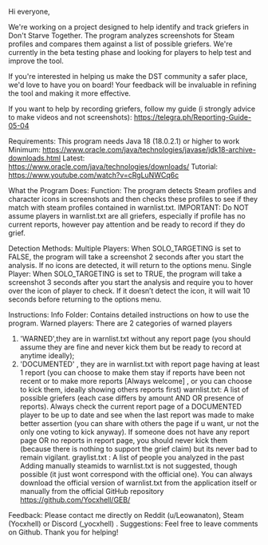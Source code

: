 Hi everyone,

We're working on a project designed to help identify and track griefers in Don't Starve Together. The program analyzes screenshots for Steam profiles and compares them against a list of possible griefers. We're currently in the beta testing phase and looking for players to help test and improve the tool.

If you're interested in helping us make the DST community a safer place, we'd love to have you on board! Your feedback will be invaluable in refining the tool and making it more effective.

If you want to help by recording griefers, follow my guide (i strongly advice to make videos and not screenshots): https://telegra.ph/Reporting-Guide-05-04

Requirements:
This program needs Java 18 (18.0.2.1) or higher to work
Minimum: https://www.oracle.com/java/technologies/javase/jdk18-archive-downloads.html
Latest: https://www.oracle.com/java/technologies/downloads/
Tutorial: https://www.youtube.com/watch?v=cRgLuNWCq6c

What the Program Does:
Function: The program detects Steam profiles and character icons in screenshots and then checks these profiles to see if they match with steam profiles contained in warnlist.txt.
IMPORTANT: Do NOT assume players in warnlist.txt are all griefers, especially if profile has no current reports, however pay attention and be ready to record if they do grief.

Detection Methods:
Multiple Players: When SOLO_TARGETING is set to FALSE, the program will take a screenshot 2 seconds after you start the analysis. If no icons are detected, it will return to the options menu.
Single Player: When SOLO_TARGETING is set to TRUE, the program will take a screenshot 3 seconds after you start the analysis and require you to hover over the icon of player to check. If it doesn’t detect the icon, it will wait 10 seconds before returning to the options menu.

Instructions:
Info Folder: Contains detailed instructions on how to use the program.
Warned players: There are 2 categories of warned players
1. 'WARNED',they are in warnlist.txt without any report page (you should assume they are fine and never kick them but be ready to record at anytime ideally);
2. 'DOCUMENTED' , they are in warnlist.txt with report page having at least 1 report (you can choose to make them stay if reports have been not recent or to make more reports [Always welcome] , or you can choose to kick them, ideally showing others reports first)
warnlist.txt: A list of possible griefers (each case differs by amount AND OR presence of reports).
Always check the current report page of a DOCUMENTED player to be up to date and see when the last report was made to make better assertion (you can share with others the page if u want, ur not the only one voting to kick anyway).
If someone does not have any report page OR no reports in report page, you should never kick them (because there is nothing to support the grief claim) but its never bad to remain vigilant.
graylist.txt : A list of people you analyzed in the past
Adding manually steamids to warnlist.txt is not suggested, though possible (it just wont correspond with the official one).
You can always download the official version of warnlist.txt from the application itself or manually from the official GitHub repository https://github.com/Yocxhell/GEB/

Feedback: Please contact me directly on Reddit (u/Leowanaton), Steam (Yocxhell) or Discord (_yocxhell) .
Suggestions: Feel free to leave comments on Github.
Thank you for helping!
